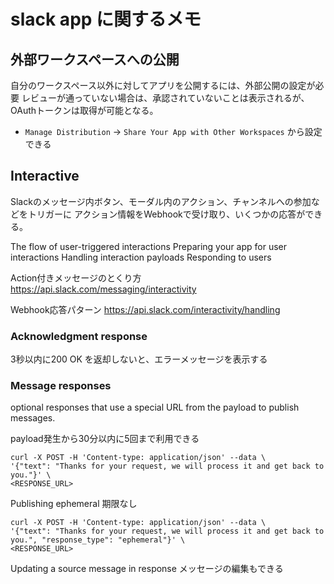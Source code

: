# slack app に関するメモ

## 外部ワークスペースへの公開

自分のワークスペース以外に対してアプリを公開するには、外部公開の設定が必要
レビューが通っていない場合は、承認されていないことは表示されるが、OAuthトークンは取得が可能となる。

- `Manage Distribution` -> `Share Your App with Other Workspaces` から設定できる

## Interactive

Slackのメッセージ内ボタン、モーダル内のアクション、チャンネルへの参加などをトリガーに
アクション情報をWebhookで受け取り、いくつかの応答ができる。

The flow of user-triggered interactions
Preparing your app for user interactions
Handling interaction payloads
Responding to users

Action付きメッセージのとくり方
https://api.slack.com/messaging/interactivity

Webhook応答パターン
https://api.slack.com/interactivity/handling

### Acknowledgment response

3秒以内に200 OK を返却しないと、エラーメッセージを表示する
### Message responses

optional responses that use a special URL from the payload to publish messages.

payload発生から30分以内に5回まで利用できる
```
curl -X POST -H 'Content-type: application/json' --data \
'{"text": "Thanks for your request, we will process it and get back to you."}' \
<RESPONSE_URL>
```

Publishing ephemeral 期限なし
```
curl -X POST -H 'Content-type: application/json' --data \
'{"text": "Thanks for your request, we will process it and get back to you.", "response_type": "ephemeral"}' \
<RESPONSE_URL>
```

Updating a source message in response メッセージの編集もできる
```

```
